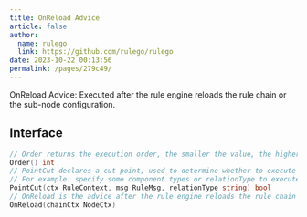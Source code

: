 ```yaml
---
title: OnReload Advice
article: false
author: 
  name: rulego
  link: https://github.com/rulego/rulego
date: 2023-10-22 00:13:56
permalink: /pages/279c49/
---
```


OnReload Advice: Executed after the rule engine reloads the rule chain or the sub-node configuration.

## Interface

```go
// Order returns the execution order, the smaller the value, the higher the priority
Order() int
// PointCut declares a cut point, used to determine whether to execute the advice
// For example: specify some component types or relationType to execute the aspect logic; return ctx.Self().Type()=="mqttClient"
PointCut(ctx RuleContext, msg RuleMsg, relationType string) bool
// OnReload is the advice after the rule engine reloads the rule chain or the sub-node configuration
OnReload(chainCtx NodeCtx)
```